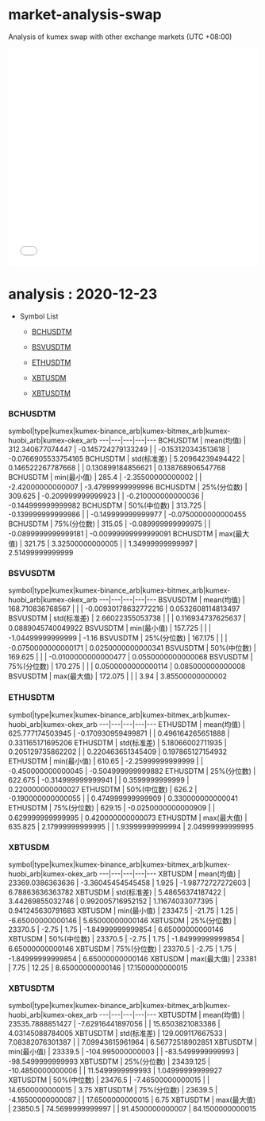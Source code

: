# market-analysis-swap
Analysis of kumex swap with other exchange markets (UTC +08:00)

<iframe width="100%" height="440" src="./data.html" frameborder="no" border="0" scrolling="no"></iframe>

# analysis : 2020-12-23
* Symbol List

  * [BCHUSDTM](#bchusdtm)

  * [BSVUSDTM](#bsvusdtm)

  * [ETHUSDTM](#ethusdtm)

  * [XBTUSDM](#xbtusdm)

  * [XBTUSDTM](#xbtusdtm)


### BCHUSDTM

symbol|type|kumex|kumex-binance_arb|kumex-bitmex_arb|kumex-huobi_arb|kumex-okex_arb
---|---|---|---|---
BCHUSDTM | mean(均值) | 312.340677074447 | -0.145724279133249 |  | -0.153120343513618 | -0.0766905533754165
BCHUSDTM | std(标准差) | 5.20964239494422 | 0.146522267787668 |  | 0.130899184856621 | 0.138768906547768
BCHUSDTM | min(最小值) | 285.4 | -2.35500000000002 |  | -2.42000000000007 | -3.47999999999996
BCHUSDTM | 25%(分位数) | 309.625 | -0.209999999999923 |  | -0.210000000000036 | -0.144999999999982
BCHUSDTM | 50%(中位数) | 313.725 | -0.139999999999986 |  | -0.149999999999977 | -0.0750000000000455
BCHUSDTM | 75%(分位数) | 315.05 | -0.089999999999975 |  | -0.0899999999999181 | -0.00999999999999091
BCHUSDTM | max(最大值) | 321.75 | 3.32500000000005 |  | 1.34999999999997 | 2.51499999999999


### BSVUSDTM

symbol|type|kumex|kumex-binance_arb|kumex-bitmex_arb|kumex-huobi_arb|kumex-okex_arb
---|---|---|---|---
BSVUSDTM | mean(均值) | 168.710836768567 |  |  | -0.00930178632772216 | 0.0532608114813497
BSVUSDTM | std(标准差) | 2.66022355053738 |  |  | 0.116934737625637 | 0.0889045740049922
BSVUSDTM | min(最小值) | 157.725 |  |  | -1.04499999999999 | -1.16
BSVUSDTM | 25%(分位数) | 167.175 |  |  | -0.0750000000000171 | 0.0250000000000341
BSVUSDTM | 50%(中位数) | 169.625 |  |  | -0.0100000000000477 | 0.0550000000000068
BSVUSDTM | 75%(分位数) | 170.275 |  |  | 0.0500000000000114 | 0.085000000000008
BSVUSDTM | max(最大值) | 172.075 |  |  | 3.94 | 3.85500000000002


### ETHUSDTM

symbol|type|kumex|kumex-binance_arb|kumex-bitmex_arb|kumex-huobi_arb|kumex-okex_arb
---|---|---|---|---
ETHUSDTM | mean(均值) | 625.777174503945 | -0.170930959499871 |  | 0.496164265651888 | 0.331165171695206
ETHUSDTM | std(标准差) | 5.18066002711935 | 0.205129735862202 |  | 0.220463651345409 | 0.197865127154932
ETHUSDTM | min(最小值) | 610.65 | -2.25999999999999 |  | -0.450000000000045 | -0.504999999999882
ETHUSDTM | 25%(分位数) | 622.675 | -0.314999999999941 |  | 0.3599999999999 | 0.220000000000027
ETHUSDTM | 50%(中位数) | 626.2 | -0.190000000000055 |  | 0.474999999999909 | 0.330000000000041
ETHUSDTM | 75%(分位数) | 629.15 | -0.0250000000000909 |  | 0.629999999999995 | 0.420000000000073
ETHUSDTM | max(最大值) | 635.825 | 2.17999999999995 |  | 1.93999999999994 | 2.04999999999995


### XBTUSDM

symbol|type|kumex|kumex-binance_arb|kumex-bitmex_arb|kumex-huobi_arb|kumex-okex_arb
---|---|---|---|---
XBTUSDM | mean(均值) | 23369.0386363636 | -3.36045454545458 | 1.925 | -1.98772727272603 | 6.78863636363782
XBTUSDM | std(标准差) | 5.48656374187422 | 3.44269855032746 | 0.992005716952152 | 1.11674033077395 | 0.941245630791683
XBTUSDM | min(最小值) | 23347.5 | -21.75 | 1.25 | -6.65000000000146 | 5.65000000000146
XBTUSDM | 25%(分位数) | 23370.5 | -2.75 | 1.75 | -1.84999999999854 | 6.65000000000146
XBTUSDM | 50%(中位数) | 23370.5 | -2.75 | 1.75 | -1.84999999999854 | 6.65000000000146
XBTUSDM | 75%(分位数) | 23370.5 | -2.75 | 1.75 | -1.84999999999854 | 6.65000000000146
XBTUSDM | max(最大值) | 23381 | 7.75 | 12.25 | 8.65000000000146 | 17.1500000000015


### XBTUSDTM

symbol|type|kumex|kumex-binance_arb|kumex-bitmex_arb|kumex-huobi_arb|kumex-okex_arb
---|---|---|---|---
XBTUSDTM | mean(均值) | 23535.7888851427 | -7.62916441897056 |  | 15.6503821083386 | 4.03145088784005
XBTUSDTM | std(标准差) | 129.009117667533 | 7.08382076301387 |  | 7.09943615961964 | 6.56772518902851
XBTUSDTM | min(最小值) | 23339.5 | -104.995000000003 |  | -83.5499999999993 | -98.5499999999993
XBTUSDTM | 25%(分位数) | 23439.125 | -10.4850000000006 |  | 11.5499999999993 | 1.04999999999927
XBTUSDTM | 50%(中位数) | 23476.5 | -7.46500000000015 |  | 14.6500000000015 | 3.75
XBTUSDTM | 75%(分位数) | 23639.5 | -4.16500000000087 |  | 17.6500000000015 | 6.75
XBTUSDTM | max(最大值) | 23850.5 | 74.5699999999997 |  | 91.4500000000007 | 84.1500000000015

